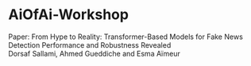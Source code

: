 # AiOfAi-Workshop

Paper: From Hype to Reality: Transformer-Based Models for Fake News Detection Performance and Robustness Revealed  
Dorsaf Sallami, Ahmed Gueddiche and Esma Aïmeur
